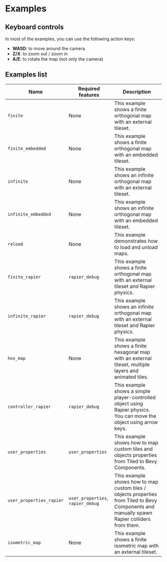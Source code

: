 # Examples

## Keyboard controls

In most of the examples, you can use the following action keys:

- **WASD**: to move around the camera
- **Z/X**: to zoom out / zoom in
- **A/E**: to rotate the map (not only the camera)

## Examples list

| Name | Required features | Description |
|------|-------------------|-------------|
| `finite` | None | This example shows a finite orthogonal map with an external tileset. |
| `finite_embedded` | None | This example shows a finite orthogonal map with an embedded tileset. |
| `infinite` | None | This example shows an infinite orthogonal map with an external tileset. |
| `infinite_embedded` | None | This example shows an infinite orthogonal map with an embedded tileset. |
| `reload` | None | This example demonstrates how to load and unload maps. |
| `finite_rapier` | `rapier_debug` | This example shows a finite orthogonal map with an external tileset and Rapier physics. |
| `infinite_rapier` | `rapier_debug` | This example shows an infinite orthogonal map with an external tileset and Rapier physics. |
| `hex_map` | None | This example shows a finite hexagonal map with an external tileset, multiple layers and animated tiles. |
| `controller_rapier` | `rapier_debug` | This example shows a simple player-controlled object using Rapier physics. You can move the object using arrow keys. |
| `user_properties` | `user_properties` | This example shows how to map custom tiles and objects properties from Tiled to Bevy Components. |
| `user_properties_rapier` | `user_properties`, `rapier_debug` | This example shows how to map custom tiles / objects properties from Tiled to Bevy Components and manually spawn Rapier colliders from them. |
| `isometric_map`| None | This example shows a finite isometric map with an external tileset. |
